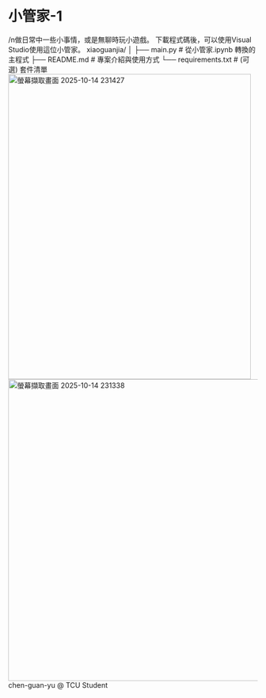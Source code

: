 # 小管家-1
/n做日常中一些小事情，或是無聊時玩小遊戲。
下載程式碼後，可以使用Visual Studio使用這位小管家。
xiaoguanjia/
│
├── main.py           # 從小管家.ipynb 轉換的主程式
├── README.md         # 專案介紹與使用方式
└── requirements.txt  # (可選) 套件清單
<img width="490" height="617" alt="螢幕擷取畫面 2025-10-14 231427" src="https://github.com/user-attachments/assets/c23f81d2-4c78-42bc-a619-3b223c0ddd41" />
<img width="564" height="610" alt="螢幕擷取畫面 2025-10-14 231338" src="https://github.com/user-attachments/assets/9d654268-a717-4f09-a8ab-8e4de84a409e" />
chen-guan-yu @ TCU Student

